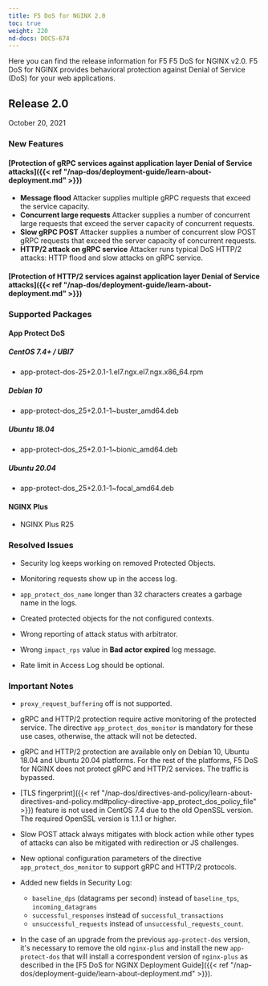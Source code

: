 ```yaml
---
title: F5 DoS for NGINX 2.0
toc: true
weight: 220
nd-docs: DOCS-674
---
```


Here you can find the release information for F5 F5 DoS for NGINX v2.0. F5 DoS for NGINX provides behavioral protection against Denial of Service (DoS) for your web applications.

## Release 2.0

October 20, 2021

### New Features

#### [Protection of gRPC services against application layer Denial of Service attacks]({{< ref "/nap-dos/deployment-guide/learn-about-deployment.md" >}})

- **Message flood**
  Attacker supplies multiple gRPC requests that exceed the service capacity.
- **Concurrent large requests**
  Attacker supplies a number of concurrent large requests that exceed the server capacity of concurrent requests.
- **Slow gRPC POST**
  Attacker supplies a number of concurrent slow POST gRPC requests that exceed the server capacity of concurrent requests.
- **HTTP/2 attack on gRPC service**
  Attacker runs typical DoS HTTP/2 attacks: HTTP flood and slow attacks on gRPC service.

#### [Protection of HTTP/2 services against application layer Denial of Service attacks]({{< ref "/nap-dos/deployment-guide/learn-about-deployment.md" >}})

### Supported Packages

#### App Protect DoS

##### CentOS 7.4+ / UBI7

- app-protect-dos-25+2.0.1-1.el7.ngx.el7.ngx.x86_64.rpm

##### Debian 10

- app-protect-dos_25+2.0.1-1~buster_amd64.deb

##### Ubuntu 18.04

- app-protect-dos_25+2.0.1-1~bionic_amd64.deb

##### Ubuntu 20.04

- app-protect-dos_25+2.0.1-1~focal_amd64.deb

#### NGINX Plus

- NGINX Plus R25

### Resolved Issues

- Security log keeps working on removed Protected Objects.

- Monitoring requests show up in the access log.

- `app_protect_dos_name` longer than 32 characters creates a garbage name in the logs.

- Created protected objects for the not configured contexts.

- Wrong reporting of attack status with arbitrator.

- Wrong `impact_rps` value in **Bad actor expired** log message.

- Rate limit in Access Log should be optional.

### Important Notes

- `proxy_request_buffering` off is not supported.

- gRPC and HTTP/2 protection require active monitoring of the protected service. The directive `app_protect_dos_monitor` is mandatory for these use cases, otherwise, the attack will not be detected.

- gRPC and HTTP/2 protection are available only on Debian 10, Ubuntu 18.04 and Ubuntu 20.04 platforms. For the rest of the platforms, F5 DoS for NGINX does not protect gRPC and HTTP/2 services. The traffic is bypassed.

- [TLS fingerprint]({{< ref "/nap-dos/directives-and-policy/learn-about-directives-and-policy.md#policy-directive-app_protect_dos_policy_file" >}}) feature is not used in CentOS 7.4 due to the old OpenSSL version. The required OpenSSL version is 1.1.1 or higher.

- Slow POST attack always mitigates with block action while other types of attacks can also be mitigated with redirection or JS challenges.

- New optional configuration parameters of the directive `app_protect_dos_monitor` to support gRPC and HTTP/2 protocols.
- Added new fields in Security Log:

  - `baseline_dps` (datagrams per second) instead of `baseline_tps`, `incoming_datagrams` <br>
  - `successful_responses` instead of `successful_transactions` <br>
  - `unsuccessful_requests` instead of `unsuccessful_requests_count`.

- In the case of an upgrade from the previous `app-protect-dos` version, it's necessary to remove the old `nginx-plus` and install the new `app-protect-dos` that will install a correspondent version of `nginx-plus` as described in the [F5 DoS for NGINX Deployment Guide]({{< ref "/nap-dos/deployment-guide/learn-about-deployment.md" >}}).
